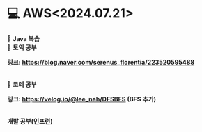 <h1>💻 AWS<2024.07.21></h1>
<h4>📖 Java 복습 

<br>
📖 토익 공부<br>

링크: https://blog.naver.com/serenus_florentia/223520595488

<br>
📖 코테 공부

링크: https://velog.io/@lee_nah/DFSBFS
(BFS 추가)

<br>
개발 공부(인프런)